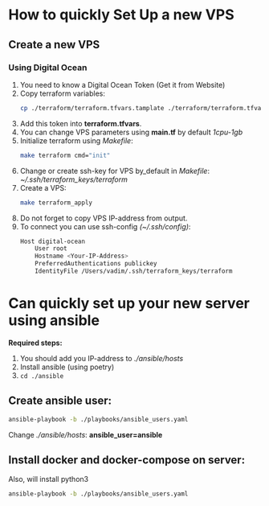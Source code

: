 # How to quickly Set Up a new VPS

## Create a new VPS

### Using Digital Ocean

1. You need to know a Digital Ocean Token (Get it from Website)
2. Copy terraform variables:
    ```bash
   cp ./terraform/terraform.tfvars.tamplate ./terraform/terraform.tfvars
    ```
3. Add this token into **terraform.tfvars**.
4. You can change VPS parameters using **main.tf** by default *1cpu-1gb*
5. Initialize terraform using *Makefile*:
   ```bash
   make terraform cmd="init"
   ```
6. Change or create ssh-key for VPS by_default in *Makefile*:
   *~/.ssh/terraform_keys/terraform*
7. Create a VPS:
   ```bash
   make terraform_apply
   ```
8. Do not forget to copy VPS IP-address from output.
9. To connect you can use ssh-config *(~/.ssh/config)*:
   ```bash
   Host digital-ocean
       User root
       Hostname <Your-IP-Address>
       PreferredAuthentications publickey
       IdentityFile /Users/vadim/.ssh/terraform_keys/terraform
   ```

# Can quickly set up your new server using ansible

**Required steps:**

1. You should add you IP-address to *./ansible/hosts*
2. Install ansible (using poetry)
3. ```cd ./ansible```

## Create ansible user:

```bash
ansible-playbook -b ./playbooks/ansible_users.yaml
```

Change *./ansible/hosts*: **ansible_user=ansible**

## Install docker and docker-compose on server:

Also, will install python3

```bash
ansible-playbook -b ./playbooks/ansible_users.yaml
```
